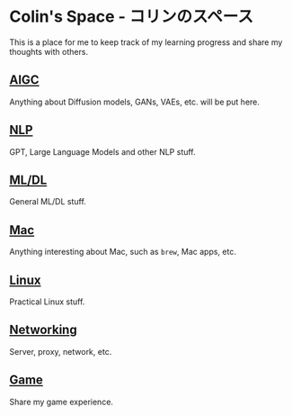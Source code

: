 # Colin's Space - コリンのスペース

This is a place for me to keep track of my learning progress and share my thoughts with others.

## [AIGC](aigc)

Anything about Diffusion models, GANs, VAEs, etc. will be put here.

## [NLP](nlp)

GPT, Large Language Models and other NLP stuff.

## [ML/DL](ml)

General ML/DL stuff.

## [Mac](mac)

Anything interesting about Mac, such as `brew`, Mac apps, etc.

## [Linux](linux)

Practical Linux stuff.

## [Networking](networking)

Server, proxy, network, etc.

## [Game](game)

Share my game experience.
